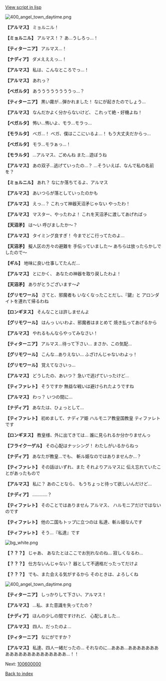 [View script in lisp](../scripts/100505063.txt)

![400_angel_town_daytime.png](../images/backgrounds/400_angel_town_daytime.png)

**【アルマス】**
ミョルニル！

**【ミョルニル】**
アルマス！？
あ…うしろっ…！

**【ティターニア】**
アルマス…！

**【ナディア】**
ダメえええっ…！

**【アルマス】**
私は、こんなところでっ…！

**【アルマス】**
あれっ？

**【ベガルタ】**
あううううううううっ…？

**【ティターニア】**
黒い霧が…弾かれました！
なにが起きたのでしょう…

**【アルマス】**
なんだかよく分からないけど、
これって絶・好機よね！

**【ベガルタ】**
怖い…怖いよ、モラ…モラっ…

**【モラルタ】**
ベガ…！
ベガ、僕はここにいるよ…！
もう大丈夫だからっ…

**【ベガルタ】**
モラ…モラぁっ…！

**【モラルタ】**
…アルマス、ごめんね
また…遊ぼうね

**【アルマス】**
あの双子…逃げていったの…？
…そういえば、なんで私の名前を？

**【ミョルニル】**
あれ？
なにか落ちてるよ、アルマス

**【アルマス】**
あいつらが落としていったのかも

**【アルマス】**
えっ…？
これって神器天沼矛じゃない
やったわ！

**【アルマス】**
マスター、やったわよ！
これを天沼矛に渡してあげればっ

**【天沼矛】**
は～い
呼びましたか～？

**【アルマス】**
タイミング良すぎ！
今までどこ行ってたのよ…

**【天沼矛】**
擬人区の方々の避難を
手伝っていました～
あちらは放ったらかしでしたので～

**【ギル】**
地味に良い仕事してたんだ…

**【アルマス】**
とにかく、
あなたの神器を取り戻したわよ！

**【天沼矛】**
ありがとうございます～♪

**【グリモワール】**
さてと、邪魔者も
いなくなったことだし、『鍵』と
アロンダイトを連れて帰るわね

**【ロンギヌス】**
そんなことは許しませんよ

**【グリモワール】**
はんっ
いいわよ、邪魔者はまとめて
焼き払ってあげるから

**【アルマス】**
やれるもんならやってみなさい！

**【ティターニア】**
アルマス…待って下さい…
まさか、この気配…

**【グリモワール】**
こんな…ありえない…
ふざけんじゃないわよっ！

**【グリモワール】**
覚えてなさいっ…

**【アルマス】**
どうしたの、あいつ？
急いで逃げていったけど…

**【ティファレト】**
そうですか
無益な戦いは避けられたようですね

**【アルマス】**
わっ？
いつの間に…

**【ナディア】**
あなたは、ひょっとして…

**【ティファレト】**
初めまして、ナディア姫
ハルモニア教皇国教皇
ティファレトです

**【ロンギヌス】**
教皇様、外に出てきては…
誰に見られるか分かりませんっ

**【フライクーゲル】**
その心配はナッシング！
わたしがいるからねっ

**【ナディア】**
あなたが教皇…でも、
斬ル姫なのではありませんか…？

**【ティファレト】**
その話はいずれ、また
それよりアルマスに
伝え忘れていたことがあったもので

**【アルマス】**
私に？
あのことなら、
もうちょっと待って欲しいんだけど…

**【ナディア】**
…………？

**【ティファレト】**
そのことではありません
アルマス、
ハルモニアだけではないのです

**【ティファレト】**
他の二国もトップに立つのは
私達、斬ル姫なんです

**【ティファレト】**
そう…『私達』です

![bg_white.png](../images/backgrounds/bg_white.png)

**【？？？】**
じゃあ、
あなたとはここでお別れなのね…
寂しくなるわ…

**【？？？】**
仕方ないんじゃない？
器として不適格だったってだけよ

**【？？？】**
でも、また会える気がするから
そのときは、よろしくね

![400_angel_town_daytime.png](../images/backgrounds/400_angel_town_daytime.png)

**【ティターニア】**
しっかりして下さい、アルマス！

**【アルマス】**
…私、また意識を失ってたの？

**【ナディア】**
ほんの少しの間ですけれど、
心配しました…

**【アルマス】**
四人、だったのよ…

**【ティターニア】**
なにがですか？

**【アルマス】**
私達、四人一緒だったの…
それなのに…あああ…あああああああ
ああああああああああああああ…！！


Next: [100600000](100600000.md)

[Back to index](index.md)
